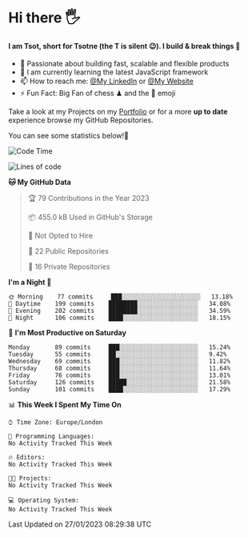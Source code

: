 # Hi there :raised_hand_with_fingers_splayed:
#### I am Tsot, short for Tsotne (the T is silent :wink:). I build & break things :space_invader:
- :telescope: Passionate about building fast, scalable and flexible products
- :seedling: I am currently learning the latest JavaScript framework 
- :mailbox: How to reach me: [@My LinkedIn](https://www.linkedin.com/in/tsotne-gvadzabia/) or [@My Website](https://tsotne.co.uk/contact)
- :zap: Fun Fact: Big Fan of chess ♟ and the 👾 emoji

Take a look at my Projects on my [Portfolio](https://tsotne.co.uk/) or for a more **up to date** experience browse my GitHub Repositories.

You can see some statistics below!:space_invader:
<!--START_SECTION:waka-->
![Code Time](http://img.shields.io/badge/Code%20Time-761%20hrs%202%20mins-blue)

![Lines of code](https://img.shields.io/badge/From%20Hello%20World%20I%27ve%20Written-650%20Thousand%20lines%20of%20code-blue)

**🐱 My GitHub Data** 

> 🏆 79 Contributions in the Year 2023
 > 
> 📦 455.0 kB Used in GitHub's Storage 
 > 
> 🚫 Not Opted to Hire
 > 
> 📜 22 Public Repositories 
 > 
> 🔑 16 Private Repositories  
 > 
**I'm a Night 🦉** 

```text
🌞 Morning    77 commits     ███░░░░░░░░░░░░░░░░░░░░░░   13.18% 
🌆 Daytime    199 commits    ████████░░░░░░░░░░░░░░░░░   34.08% 
🌃 Evening    202 commits    ████████░░░░░░░░░░░░░░░░░   34.59% 
🌙 Night      106 commits    ████░░░░░░░░░░░░░░░░░░░░░   18.15%

```
📅 **I'm Most Productive on Saturday** 

```text
Monday       89 commits     ███░░░░░░░░░░░░░░░░░░░░░░   15.24% 
Tuesday      55 commits     ██░░░░░░░░░░░░░░░░░░░░░░░   9.42% 
Wednesday    69 commits     ███░░░░░░░░░░░░░░░░░░░░░░   11.82% 
Thursday     68 commits     ███░░░░░░░░░░░░░░░░░░░░░░   11.64% 
Friday       76 commits     ███░░░░░░░░░░░░░░░░░░░░░░   13.01% 
Saturday     126 commits    █████░░░░░░░░░░░░░░░░░░░░   21.58% 
Sunday       101 commits    ████░░░░░░░░░░░░░░░░░░░░░   17.29%

```


📊 **This Week I Spent My Time On** 

```text
⌚︎ Time Zone: Europe/London

💬 Programming Languages: 
No Activity Tracked This Week

🔥 Editors: 
No Activity Tracked This Week

🐱‍💻 Projects: 
No Activity Tracked This Week

💻 Operating System: 
No Activity Tracked This Week

```


 Last Updated on 27/01/2023 08:29:38 UTC
<!--END_SECTION:waka-->
